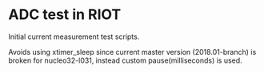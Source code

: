 # ADC test in RIOT

Initial current measurement test scripts.

Avoids using xtimer_sleep since current master version (2018.01-branch) is broken for nucleo32-l031, instead custom pause(milliseconds) is used.
